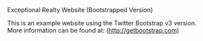 Exceptional Realty Website (Bootstrapped Version)

This is an example website using the Twitter Bootstrap v3 version.  
More information can be found at:
(http://getbootstrap.com) 